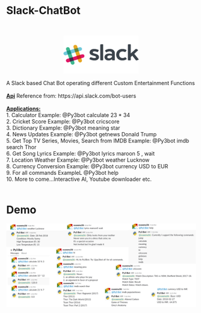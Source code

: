 <p style="text-align:center;">
<h1> Slack-ChatBot</h1>
</p>
<br>
<p style="text-align:center;">
<center><img src='https://github.com/shubh3695/ChatBot-Slack/blob/master/slack-logo.png' height="100px" width="200px" alt="Main Logo"/></center>
</p>
A Slack based Chat Bot operating different Custom Entertainment Functions
<br><br>
<b><u>Api</b></u>
 Reference from: https://api.slack.com/bot-users
<br><br>
<b><u>Applications:</u></b>
<br>
1. Calculator Example: @Py3bot calculate 23 * 34<br>
2. Cricket Score Example: @Py3bot cricscore<br>
3. Dictionary Example: @Py3bot meaning star<br>
4. News Updates Example: @Py3bot getnews Donald Trump<br>
5. Get Top TV Series, Movies, Search from IMDB Example: @Py3bot imdb search Thor<br>
6. Get Song Lyrics Example: @Py3bot lyrics maroon 5 , wait <br>
7. Location Weather Example: @Py3bot weather Lucknow<br>
8. Currency Conversion Example: @Py3bot currency USD to EUR<br>
9. For all commands ExampleL @Py3bot help<br>
10. More to come...Interactive AI, Youtube downloader etc.
<br>
<br>
<p style="text-align:center;">
  <h1>Demo</h1>
<img src='https://github.com/shubh3695/ChatBot-Slack/blob/master/Untitled.png' alt="Demo"/>
</p>
